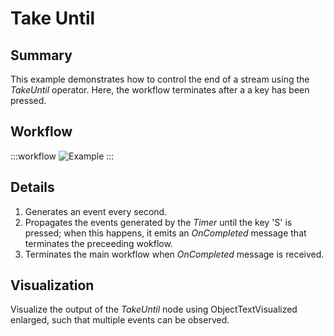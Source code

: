 # Take Until

## Summary
This example demonstrates how to control the end of a stream using the *TakeUntil* operator. Here, the workflow terminates after a a key has been pressed.


## Workflow

:::workflow
![Example](~/workflows/ReactiveExamples/TakeUntil/TakeUntil.bonsai)
:::


## Details
1. Generates an event every second.
2. Propagates the events generated by the *Timer* until the key 'S' is pressed; when this happens, it emits an *OnCompleted* message that terminates the preceeding wokflow.
3. Terminates the main workflow when *OnCompleted* message is received.


## Visualization
Visualize the output of the *TakeUntil* node using ObjectTextVisualized enlarged, such that multiple events can be observed. 
